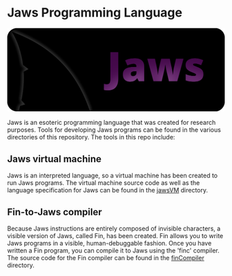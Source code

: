 # Jaws Programming Language

![Jaws Logo](resources/jawsLogo.png)

Jaws is an esoteric programming language that was created for research purposes. Tools for developing Jaws programs can be found in the various directories of this repository. The tools in this repo include:

## Jaws virtual machine

Jaws is an interpreted language, so a virtual machine has been created to run Jaws programs. The virtual machine source code as well as the language specification for Jaws can be found in the [jawsVM](jawsVM/) directory.

## Fin-to-Jaws compiler

Because Jaws instructions are entirely composed of invisible characters, a visible version of Jaws, called Fin, has been created. Fin allows you to write Jaws programs in a visible, human-debuggable fashion. Once you have written a Fin program, you can compile it to Jaws using the 'finc' compiler. The source code for the Fin compiler can be found in the [finCompiler](finCompiler/) directory.
